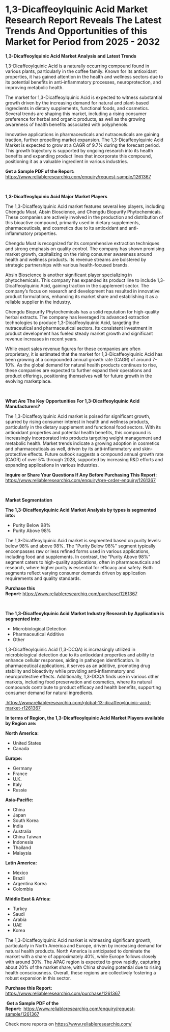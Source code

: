 <p><h1>1,3-Dicaffeoylquinic Acid Market Research Report Reveals The Latest Trends And Opportunities of this Market for Period from 2025 - 2032</h1></p><p><strong>1,3-Dicaffeoylquinic Acid Market Analysis and Latest Trends</strong></p>
<p><p>1,3-Dicaffeoylquinic Acid is a naturally occurring compound found in various plants, particularly in the coffee family. Known for its antioxidant properties, it has gained attention in the health and wellness sectors due to its potential benefits in anti-inflammatory processes, neuroprotection, and improving metabolic health. </p><p>The market for 1,3-Dicaffeoylquinic Acid is expected to witness substantial growth driven by the increasing demand for natural and plant-based ingredients in dietary supplements, functional foods, and cosmetics. Several trends are shaping this market, including a rising consumer preference for herbal and organic products, as well as the growing awareness of health benefits associated with polyphenols. </p><p>Innovative applications in pharmaceuticals and nutraceuticals are gaining traction, further propelling market expansion. The 1,3-Dicaffeoylquinic Acid Market is expected to grow at a CAGR of 9.7% during the forecast period. This growth trajectory is supported by ongoing research into its health benefits and expanding product lines that incorporate this compound, positioning it as a valuable ingredient in various industries.</p></p>
<p><strong>Get a Sample PDF of the Report:&nbsp;</strong> <a href="https://www.reliableresearchiq.com/enquiry/request-sample/1261367?utm_campaign=3106&utm_medium=2&utm_source=Github&utm_content=ia&utm_term=24032025&utm_id=13-dicaffeoylquinic-acid">https://www.reliableresearchiq.com/enquiry/request-sample/1261367</a></p>
<p>&nbsp;</p>
<p><strong>1,3-Dicaffeoylquinic Acid Major Market Players</strong></p>
<p><p>The 1,3-Dicaffeoylquinic Acid market features several key players, including Chengdu Must, Absin Bioscience, and Chengdu Biopurify Phytochemicals. These companies are actively involved in the production and distribution of this bioactive compound, primarily used in dietary supplements, pharmaceuticals, and cosmetics due to its antioxidant and anti-inflammatory properties.</p><p>Chengdu Must is recognized for its comprehensive extraction techniques and strong emphasis on quality control. The company has shown promising market growth, capitalizing on the rising consumer awareness around health and wellness products. Its revenue streams are bolstered by strategic partnerships with various health-focused brands.</p><p>Absin Bioscience is another significant player specializing in phytochemicals. This company has expanded its product line to include 1,3-Dicaffeoylquinic Acid, gaining traction in the supplement sector. The company’s focus on research and development has resulted in innovative product formulations, enhancing its market share and establishing it as a reliable supplier in the industry.</p><p>Chengdu Biopurify Phytochemicals has a solid reputation for high-quality herbal extracts. The company has leveraged its advanced extraction technologies to produce 1,3-Dicaffeoylquinic Acid, targeting the nutraceutical and pharmaceutical sectors. Its consistent investment in product development has fueled steady market growth and significant revenue increases in recent years.</p><p>While exact sales revenue figures for these companies are often proprietary, it is estimated that the market for 1,3-Dicaffeoylquinic Acid has been growing at a compounded annual growth rate (CAGR) of around 7-10%. As the global demand for natural health products continues to rise, these companies are expected to further expand their operations and product offerings, positioning themselves well for future growth in the evolving marketplace.</p></p>
<p>&nbsp;</p>
<p><strong>What Are The Key Opportunities For 1,3-Dicaffeoylquinic Acid Manufacturers?</strong></p>
<p><p>The 1,3-Dicaffeoylquinic Acid market is poised for significant growth, spurred by rising consumer interest in health and wellness products, particularly in the dietary supplement and functional food sectors. With its antioxidant properties and potential health benefits, this compound is increasingly incorporated into products targeting weight management and metabolic health. Market trends indicate a growing adoption in cosmetics and pharmaceuticals as well, driven by its anti-inflammatory and skin-protective effects. Future outlook suggests a compound annual growth rate (CAGR) of over 5% through 2028, supported by increasing R&D efforts and expanding applications in various industries.</p></p>
<p><strong>Inquire or Share Your Questions If Any Before Purchasing This Report:</strong> <a href="https://www.reliableresearchiq.com/enquiry/pre-order-enquiry/1261367?utm_campaign=3106&utm_medium=2&utm_source=Github&utm_content=ia&utm_term=24032025&utm_id=13-dicaffeoylquinic-acid">https://www.reliableresearchiq.com/enquiry/pre-order-enquiry/1261367</a></p>
<p>&nbsp;</p>
<p><strong>Market Segmentation</strong></p>
<p><strong>The 1,3-Dicaffeoylquinic Acid Market Analysis by types is segmented into:</strong></p>
<p><ul><li>Purity Below 98%</li><li>Purity Above 98%</li></ul></p>
<p><p>The 1,3-Dicaffeoylquinic Acid market is segmented based on purity levels: below 98% and above 98%. The "Purity Below 98%" segment typically encompasses raw or less refined forms used in various applications, including food and supplements. In contrast, the "Purity Above 98%" segment caters to high-quality applications, often in pharmaceuticals and research, where higher purity is essential for efficacy and safety. Both segments reflect varying consumer demands driven by application requirements and quality standards.</p></p>
<p><strong>Purchase this Report:&nbsp;</strong><a href="https://www.reliableresearchiq.com/purchase/1261367?utm_campaign=3106&utm_medium=2&utm_source=Github&utm_content=ia&utm_term=24032025&utm_id=13-dicaffeoylquinic-acid">https://www.reliableresearchiq.com/purchase/1261367</a></p>
<p>&nbsp;</p>
<p><strong>The 1,3-Dicaffeoylquinic Acid Market Industry Research by Application is segmented into:</strong></p>
<p><ul><li>Microbiological Detection</li><li>Pharmaceutical Additive</li><li>Other</li></ul></p>
<p><p>1,3-Dicaffeoylquinic Acid (1,3-DCQA) is increasingly utilized in microbiological detection due to its antioxidant properties and ability to enhance cellular responses, aiding in pathogen identification. In pharmaceutical applications, it serves as an additive, promoting drug stability and bioactivity while providing anti-inflammatory and neuroprotective effects. Additionally, 1,3-DCQA finds use in various other markets, including food preservation and cosmetics, where its natural compounds contribute to product efficacy and health benefits, supporting consumer demand for natural ingredients.</p></p>
<p><a href="https://www.reliableresearchiq.com/global-13-dicaffeoylquinic-acid-market-r1261367?utm_campaign=3106&utm_medium=2&utm_source=Github&utm_content=ia&utm_term=24032025&utm_id=13-dicaffeoylquinic-acid">&nbsp;https://www.reliableresearchiq.com/global-13-dicaffeoylquinic-acid-market-r1261367</a></p>
<p><strong>In terms of Region, the 1,3-Dicaffeoylquinic Acid Market Players available by Region are:</strong></p>
<p>
    <p> <strong> North America: </strong>
        <ul>
            <li>United States</li>
            <li>Canada</li>
        </ul>
        </p> 
    <p> <strong> Europe: </strong>
        <ul>
            <li>Germany</li>
            <li>France</li>
            <li>U.K.</li>
            <li>Italy</li>
            <li>Russia</li>
        </ul>
        </p> 
    <p> <strong> Asia-Pacific: </strong>
        <ul>
            <li>China</li>
            <li>Japan</li>
            <li>South Korea</li>
            <li>India</li>
            <li>Australia</li>
            <li>China Taiwan</li>
            <li>Indonesia</li>
            <li>Thailand</li>
            <li>Malaysia</li>
        </ul>
        </p> 
    <p> <strong> Latin America: </strong>
        <ul>
            <li>Mexico</li>
            <li>Brazil</li>
            <li>Argentina Korea</li>
            <li>Colombia</li>
        </ul>
        </p> 
    <p> <strong> Middle East & Africa: </strong>
        <ul>
            <li>Turkey</li>
            <li>Saudi</li>
            <li>Arabia</li>
            <li>UAE</li>
            <li>Korea</li>
        </ul>
    </p>
    </p>
<p><p>The 1,3-Dicaffeoylquinic Acid market is witnessing significant growth, particularly in North America and Europe, driven by increasing demand for natural health products. North America is anticipated to dominate the market with a share of approximately 40%, while Europe follows closely with around 30%. The APAC region is expected to grow rapidly, capturing about 20% of the market share, with China showing potential due to rising health consciousness. Overall, these regions are collectively fostering a robust expansion in this sector.</p></p>
<p><strong>Purchase this Report: </strong><a href="https://www.reliableresearchiq.com/purchase/1261367?utm_campaign=3106&utm_medium=2&utm_source=Github&utm_content=ia&utm_term=24032025&utm_id=13-dicaffeoylquinic-acid">https://www.reliableresearchiq.com/purchase/1261367</a></p>
<p>&nbsp;<strong>Get a Sample PDF of the Report:&nbsp;&nbsp;</strong><a href="https://www.reliableresearchiq.com/enquiry/request-sample/1261367?utm_campaign=3106&utm_medium=2&utm_source=Github&utm_content=ia&utm_term=24032025&utm_id=13-dicaffeoylquinic-acid">https://www.reliableresearchiq.com/enquiry/request-sample/1261367</a></p>
<p><strong></strong></p>
<p>Check more reports on <a href="https://www.reliableresearchiq.com/?utm_campaign=3106&utm_medium=2&utm_source=Github&utm_content=ia&utm_term=24032025&utm_id=13-dicaffeoylquinic-acid">https://www.reliableresearchiq.com/</a></p>